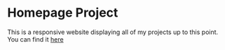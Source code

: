 # Homepage Project

This is a responsive website displaying all of my 
projects up to this point. You can find it 
[here](https://seancagin.github.io/homepage)
